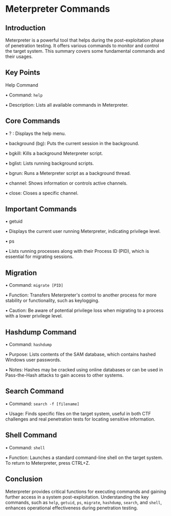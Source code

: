 # Meterpreter Commands 

## Introduction 
Meterpreter is a powerful tool that helps during the post-exploitation phase of penetration testing. It offers various commands to monitor and control the target system. This summary covers some fundamental commands and their usages. 

## Key Points 

Help Command 

• Command: `help` 

• Description: Lists all available commands in Meterpreter. 

## Core Commands 

• ? : Displays the help menu. 

• background (bg): Puts the current session in the background. 

• bgkill: Kills a background Meterpreter script. 

• bglist: Lists running background scripts. 

• bgrun: Runs a Meterpreter script as a background thread. 

• channel: Shows information or controls active channels. 

• close: Closes a specific channel. 

## Important Commands 

• getuid 

• Displays the current user running Meterpreter, indicating privilege level. 

• ps 

• Lists running processes along with their Process ID (PID), which is essential for migrating sessions. 

## Migration 

• Command: `migrate [PID]` 

• Function: Transfers Meterpreter's control to another process for more stability or functionality, such as keylogging. 

• Caution: Be aware of potential privilege loss when migrating to a process with a lower privilege level. 

## Hashdump Command 
• Command: `hashdump` 

• Purpose: Lists contents of the SAM database, which contains hashed Windows user passwords. 

• Notes: Hashes may be cracked using online databases or can be used in Pass-the-Hash attacks to gain access to other systems. 

## Search Command 

• Command: `search -f [filename]` 

• Usage: Finds specific files on the target system, useful in both CTF challenges and real penetration tests for locating sensitive information. 

## Shell Command 

• Command: `shell` 

• Function: Launches a standard command-line shell on the target system. To return to Meterpreter, press CTRL+Z. 

## Conclusion 
Meterpreter provides critical functions for executing commands and gaining further access in a system post-exploitation. Understanding the key commands, such as `help`, `getuid`, `ps`, `migrate`, `hashdump`, `search`, and `shell`, enhances operational effectiveness during penetration testing.